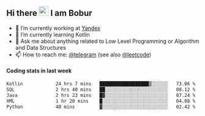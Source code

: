 ## Hi there <img src="https://media.giphy.com/media/hvRJCLFzcasrR4ia7z/giphy.gif" width="25px" height="25px"> I am Bobur

- 💼 I’m currently working at [Yandex](https://yandex.ru/)
- 🌱 I’m currently learning Kotlin
- 💬 Ask me about anything related to Low Level Programming or Algorithm and Data Structures
- 📫 How to reach me: [@telegram](https://t.me/octoant) (see also [@leetcode](https://leetcode.com/octoant/))    

#### Coding stats in last week

<!--START_SECTION:waka-->

```txt
Kotlin            24 hrs 7 mins   ██████████████████▒░░░░░░   73.06 %
SQL               2 hrs 40 mins   ██░░░░░░░░░░░░░░░░░░░░░░░   08.12 %
Java              2 hrs 23 mins   █▓░░░░░░░░░░░░░░░░░░░░░░░   07.24 %
XML               1 hr 20 mins    █░░░░░░░░░░░░░░░░░░░░░░░░   04.08 %
Python            48 mins         ▓░░░░░░░░░░░░░░░░░░░░░░░░   02.42 %
```

<!--END_SECTION:waka-->
